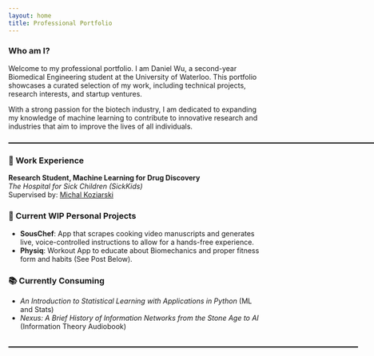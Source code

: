 ```yaml
---
layout: home
title: Professional Portfolio
---
```


### **Who am I?**
Welcome to my professional portfolio. I am Daniel Wu, a second-year Biomedical Engineering student at the University of Waterloo. This portfolio showcases a curated selection of my work, including technical projects, research interests, and startup ventures. 

With a strong passion for the biotech industry, I am dedicated to expanding my knowledge of machine learning to contribute to innovative research and industries that aim to improve the lives of all individuals.

<div style="border-top: 2px solid #000; width: 750px; margin: 1.5rem auto;"></div>

### 🔧 Work Experience

**Research Student, Machine Learning for Drug Discovery**  
*The Hospital for Sick Children (SickKids)*  
Supervised by: [Michal Koziarski](https://scholar.google.com/citations?user=hEVRtosAAAAJ&hl=en)

<div style="margin-bottom: 1.5rem;"></div>

### 🚀 Current WIP Personal Projects
- **SousChef**: App that scrapes cooking video manuscripts and generates live, voice-controlled instructions to allow for a hands-free experience.
- **Physiq**: Workout App to educate about Biomechanics and proper fitness form and habits (See Post Below).

<div style="margin-bottom: 1.5rem;"></div>

### 📚 Currently Consuming

- *An Introduction to Statistical Learning with Applications in Python* (ML and Stats)  
- *Nexus: A Brief History of Information Networks from the Stone Age to AI* (Information Theory Audiobook)

<div style="margin-bottom: 1.5rem;"></div>

<div style="margin-top: 2rem; border-top: 2px solid #000; width: 700px; margin-left: auto; margin-right: auto;"></div>

<div style="height: 1rem;"></div>


